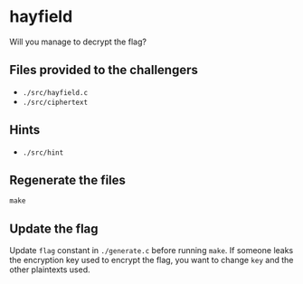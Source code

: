 # hayfield

Will you manage to decrypt the flag?

## Files provided to the challengers

- `./src/hayfield.c`
- `./src/ciphertext`

## Hints

- `./src/hint`

## Regenerate the files

`make`

## Update the flag

Update `flag` constant in `./generate.c` before running `make`. If someone
leaks the encryption key used to encrypt the flag, you want to change `key`
and the other plaintexts used.
